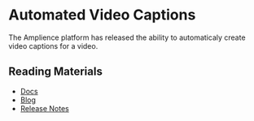 # Automated Video Captions

The Amplience platform has released the ability to automaticaly create video captions for a video.

## Reading Materials

-   [Docs](https://amplience.com/developers/docs/user-guides/assets/video/#captions-options)
-   [Blog](https://amplience.com/blog/automatically-generate-video-captions-Amplience/)
-   [Release Notes](https://amplience.com/developers/docs/release-notes/2024/auto-captions/)
